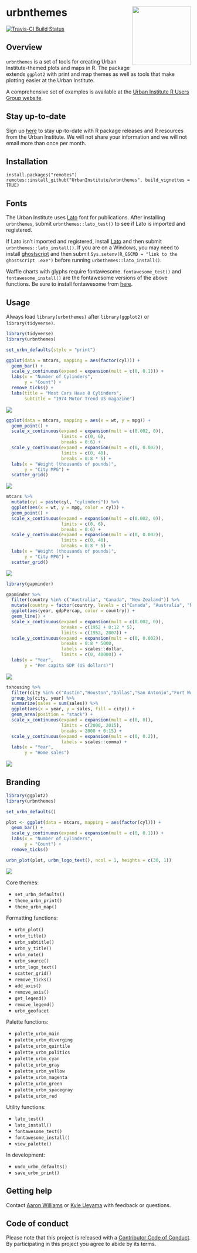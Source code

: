 
<!-- README.md is generated from README.Rmd. Please edit that file -->

# urbnthemes <a href="https://UrbanInstitute.github.io/urbnthemes/"><img src="man/figures/hexsticker.png" align="right" height="160"/></a>

[![Travis-CI Build
Status](https://travis-ci.org/UrbanInstitute/urbnthemes.svg?branch=master)](https://travis-ci.org/UrbanInstitute/urbnthemes)

## Overview

`urbnthemes` is a set of tools for creating Urban Institute-themed plots
and maps in R. The package extends `ggplot2` with print and map themes
as well as tools that make plotting easier at the Urban Institute.

A comprehensive set of examples is available at the [Urban Institute R
Users Group
website](https://UrbanInstitute.github.io/r-at-urban/graphics-guide.html).

## Stay up-to-date

Sign up
[here](https://app.smartsheet.com/b/form/9029a0a8254e4044a52cdebaebe343bf)
to stay up-to-date with R package releases and R resources from the
Urban Institute. We will not share your information and we will not
email more than once per month.

## Installation

    install.packages("remotes")
    remotes::install_github("UrbanInstitute/urbnthemes", build_vignettes = TRUE)

## Fonts

The Urban Institute uses [Lato](https://fonts.google.com/specimen/Lato)
font for publications. After installing `urbnthemes`, submit
`urbnthemes::lato_test()` to see if Lato is imported and registered.

If Lato isn’t imported and registered, install
[Lato](https://fonts.google.com/specimen/Lato) and then submit
`urbnthemes::lato_install()`. If you are on a Windows, you may need to
install [ghostscript](https://www.ghostscript.com/download.html) and
then submit `Sys.setenv(R_GSCMD = "link to the ghostscript .exe")`
before running `urbnthemes::lato_install()`.

Waffle charts with glyphs require fontawesome. `fontawesome_test()` and
`fontawesome_install()` are the fontawesome versions of the above
functions. Be sure to install fontawesome from
[here](https://github.com/hrbrmstr/waffle/tree/master/inst/fonts).

## Usage

Always load `library(urbnthemes)` after `library(ggplot2)` or
`library(tidyverse)`.

``` r
library(tidyverse)
library(urbnthemes)

set_urbn_defaults(style = "print")

ggplot(data = mtcars, mapping = aes(factor(cyl))) +
  geom_bar() + 
  scale_y_continuous(expand = expansion(mult = c(0, 0.1))) +
  labs(x = "Number of Cylinders",
       y = "Count") +
  remove_ticks() +
  labs(title = "Most Cars Have 8 Cylinders",
       subtitle = "1974 Motor Trend US magazine")
```

![](man/figures/README-example-1.png)<!-- -->

``` r
ggplot(data = mtcars, mapping = aes(x = wt, y = mpg)) +
  geom_point() +
  scale_x_continuous(expand = expansion(mult = c(0.002, 0)), 
                     limits = c(0, 6),
                     breaks = 0:6) +
  scale_y_continuous(expand = expansion(mult = c(0, 0.002)), 
                     limits = c(0, 40),
                     breaks = 0:8 * 5) +
  labs(x = "Weight (thousands of pounds)",
       y = "City MPG") +
  scatter_grid()
```

![](man/figures/README-scatter-plot-1-1.png)<!-- -->

``` r
mtcars %>%
  mutate(cyl = paste(cyl, "cylinders")) %>%
  ggplot(aes(x = wt, y = mpg, color = cyl)) +
  geom_point() +
  scale_x_continuous(expand = expansion(mult = c(0.002, 0)), 
                     limits = c(0, 6),
                     breaks = 0:6) +
  scale_y_continuous(expand = expansion(mult = c(0, 0.002)), 
                     limits = c(0, 40),
                     breaks = 0:8 * 5) +
  labs(x = "Weight (thousands of pounds)",
       y = "City MPG") +
  scatter_grid()
```

![](man/figures/README-scatter-plot-2-1.png)<!-- -->

``` r
library(gapminder)

gapminder %>%
  filter(country %in% c("Australia", "Canada", "New Zealand")) %>%
  mutate(country = factor(country, levels = c("Canada", "Australia", "New Zealand"))) %>%
  ggplot(aes(year, gdpPercap, color = country)) +
  geom_line() +
  scale_x_continuous(expand = expansion(mult = c(0.002, 0)), 
                     breaks = c(1952 + 0:12 * 5), 
                     limits = c(1952, 2007)) +
  scale_y_continuous(expand = expansion(mult = c(0, 0.002)), 
                     breaks = 0:8 * 5000,
                     labels = scales::dollar, 
                     limits = c(0, 40000)) +
  labs(x = "Year",
       y = "Per capita GDP (US dollars)")
```

![](man/figures/README-line-plot-1.png)<!-- -->

``` r
txhousing %>%
  filter(city %in% c("Austin","Houston","Dallas","San Antonio","Fort Worth")) %>%
  group_by(city, year) %>%
  summarize(sales = sum(sales)) %>%
  ggplot(aes(x = year, y = sales, fill = city)) +
  geom_area(position = "stack") +
  scale_x_continuous(expand = expansion(mult = c(0, 0)),
                     limits = c(2000, 2015),
                     breaks = 2000 + 0:15) +  
  scale_y_continuous(expand = expansion(mult = c(0, 0.2)), 
                     labels = scales::comma) +
  labs(x = "Year",
       y = "Home sales")
```

![](man/figures/README-area-plot-1.png)<!-- -->

## Branding

``` r
library(ggplot2)
library(urbnthemes)

set_urbn_defaults()

plot <- ggplot(data = mtcars, mapping = aes(factor(cyl))) +
  geom_bar() + 
  scale_y_continuous(expand = expansion(mult = c(0, 0.1))) +
  labs(x = "Number of Cylinders",
       y = "Count") +
  remove_ticks()

urbn_plot(plot, urbn_logo_text(), ncol = 1, heights = c(30, 1))
```

![](man/figures/README-example2-1.png)<!-- -->

Core themes:

  - `set_urbn_defaults()`
  - `theme_urbn_print()`
  - `theme_urbn_map()`

Formatting functions:

  - `urbn_plot()`
  - `urbn_title()`
  - `urbn_subtitle()`
  - `urbn_y_title()`
  - `urbn_note()`
  - `urbn_source()`
  - `urbn_logo_text()`
  - `scatter_grid()`
  - `remove_ticks()`
  - `add_axis()`
  - `remove_axis()`
  - `get_legend()`
  - `remove_legend()`
  - `urbn_geofacet`

Palette functions:

  - `palette_urbn_main`
  - `palette_urbn_diverging`
  - `palette_urbn_quintile`
  - `palette_urbn_politics`
  - `palette_urbn_cyan`
  - `palette_urbn_gray`
  - `palette_urbn_yellow`
  - `palette_urbn_magenta`
  - `palette_urbn_green`
  - `palette_urbn_spacegray`
  - `palette_urbn_red`

Utility functions:

  - `lato_test()`
  - `lato_install()`
  - `fontawesome_test()`
  - `fontawesome_install()`
  - `view_palette()`

In development:

  - `undo_urbn_defaults()`
  - `save_urbn_print()`

## Getting help

Contact [Aaron Williams](awilliams@urban.org) or [Kyle
Ueyama](kueyama@urban.org) with feedback or questions.

## Code of conduct

Please note that this project is released with a [Contributor Code of
Conduct](CODE_OF_CONDUCT.md). By participating in this project you agree
to abide by its terms.
